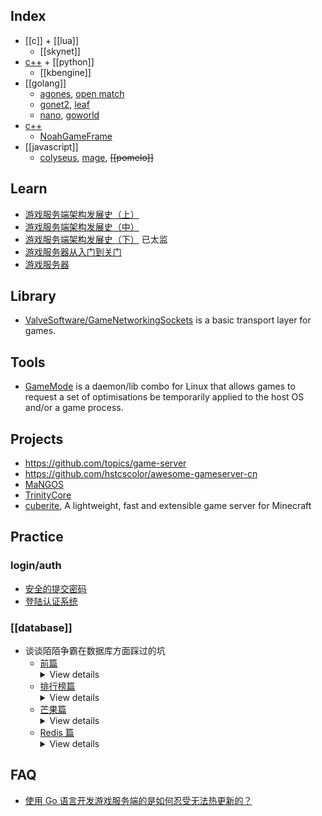 ## Index
- [[c]] + [[lua]]
  - [[skynet]]
- [c++](../C-plus-plus) + [[python]]
  - [[kbengine]]
- [[golang]]
  - [agones](https://github.com/googleforgames/agones), [open match](https://github.com/googleforgames/open-match)
  - [gonet2](https://github.com/gonet2), [leaf](https://github.com/name5566/leaf)
  - [nano](https://github.com/lonng/nano), [goworld](https://github.com/xiaonanln/goworld)
- [c++](../C-plus-plus)
  - [NoahGameFrame](https://github.com/ketoo/NoahGameFrame)
- [[javascript]]
  - [colyseus](https://github.com/gamestdio/colyseus), [mage](https://github.com/mage/mage), ~~[[pomelo]]~~



## Learn
- [游戏服务端架构发展史（上）](http://www.skywind.me/blog/archives/1265)
- [游戏服务端架构发展史（中）](http://www.skywind.me/blog/archives/1301)
- [游戏服务端架构发展史（下）](http://www.skywind.me/blog/archives/1327) 已太监
- [游戏服务器从入门到关门](https://zhuanlan.zhihu.com/c_1265419283598987264)
- [游戏服务器](https://www.jianshu.com/c/5121fd868c4f)



## Library
- [ValveSoftware/GameNetworkingSockets](https://github.com/ValveSoftware/GameNetworkingSockets) is a basic transport layer for games.



## Tools
- [GameMode](https://github.com/FeralInteractive/gamemode) is a daemon/lib combo for Linux that allows games to request a set of optimisations be temporarily applied to the host OS and/or a game process.



## Projects
- https://github.com/topics/game-server
- https://github.com/hstcscolor/awesome-gameserver-cn
- [MaNGOS](https://github.com/mangos/MaNGOS)
- [TrinityCore](https://github.com/TrinityCore/TrinityCore)
- [cuberite](https://github.com/cuberite/cuberite), A lightweight, fast and extensible game server for Minecraft



## Practice

### login/auth
- [安全的提交密码](https://blog.codingnow.com/2008/01/diffie_hellman.html)
- [登陆认证系统](https://blog.codingnow.com/2012/12/user_authentication.html)

### [[database]]
- 谈谈陌陌争霸在数据库方面踩过的坑
  - [前篇](https://blog.codingnow.com/2014/03/mmzb_db.html) <details> <summary>View details</summary>
    - > 数据库在实时交互性较强的在线游戏中，主要起的是一个数据备份容灾的作用。很少会将其用于数据交换。而在其它领域，很多开发者则选择把数据库作为业务模块间的数据交换，带着这个思路来做游戏，往往会带来很严重的性能问题。  
    理论上，由于游戏服务器往往 7 * 24 小时持续工作，且玩家具有强交互性，大部分游戏世界里的数据都一直存在于内存中。  
    传统 MMORPG 游戏需要消耗的内存是 O(n) 的，n 和总用户数相关。虽然同时玩游戏的用户数（活跃用户数）有限，很难持续增长；但总用户数的确是随时间增长的。我们只要把 n 从总用户数变成活跃用户数后，基本就能维持内存的需求。  
    最简单的做法是，当一个用户不活跃后，就把这部分数据落地（写入磁盘），当他有一天又变得活跃后，再从磁盘加载回来。在端游早期，用户活跃的标准就是他是否在线。我们在用户上线的时候加载他的数据，离线的时候将数据落地即可。从开发角度看，数据如何保存，最简单的方法不是使用数据库，而是以用户 id 为文件名，把用户数据序列化成文本写入文件系统即可。  
    - > 既然数据都在你系统的内存中，总可以写出对应的算法去处理它们吧？明白了这一点，就能明白为什么在大多数在线游戏系统中，选用怎样的数据库就不是什么重要的问题了。  
    一个在线游戏的运营还是需要大量的游戏内数据分析的。本着不同的业务逻辑尽量分离的原则，我们还是需要把游戏内的数据输出出来，交给专业的系统，专业的人来处理。这一部分的数据量远大于游戏系统为玩家服务时所需要的量。我认为它的空间复杂度是 O(n * m) 的。其中有两个维度，一是玩家的总数，二是运营的时间。游戏服务器需要把运营过程中的数据吐出，保存到可以处理这么大数据量的数据库中去。我们把这部分数据称为运营 log
    - 陌陌争霸在服务器方面的选型和构架按着这个思路做出来：
      - 使用了 32 个 redis 仓库保存玩家的数据，按玩家 id 分开存放在 4 台机器上，每台机器 8 个 redis 进程
      - 可以在用户数量较少的时候，把多个 redis 仓库部署在同一台物理机上，再随着用户规模扩大而分开部署。如果 32 个仓库不够的话，进一步细分也不会是难事。
      - 前三个月，不太考虑冷热数据的问题，这个期间还谈不上流失玩家，所有玩家数据都是热数据。由于开发时间紧迫，把冷数据处理留到后期再处理。
      - 数据落地的问题，redis 已有 bgsave 的能力，只需要细调就好了。
      - 运营 log 和一些随时间自然增长的数据，比如战斗录像，选择了不受内存限制，且易于做数据分析的 mongodb 。由于担心数据量过大，使用了 mongos 分片。
    </details>
  - [排行榜篇](https://blog.codingnow.com/2014/03/mmzb_db_2.html) <details> <summary>View details</summary>
    - > 为什么大部分网络服务都需要一个数据库在后台支撑整个系统？  
      这通常是因为大部分系统的一个运行周期都很短，对于传统的网站服务来说，从收到一个 HTTP 请求开始，到终端用户收到这个请求的结果为止，就是一个运行周期。而其间可能处理的数据集是很大的，通常没有时间（甚至没有空间）把所有数据都加载到内存，处理其中涉及的一小部分，然后保存在磁盘上再退出。  
      当数据量巨大时，任何对数据的操作的算法和数据结构都需要精心设计，这不是随便一个程序员就可以轻松完成的任务。尤其是数据量大到超过内存容量时，很多算法和数据结构对大部分非此领域的程序员来说都是陌生的。本着专业的事情交给专业的人来做的原则，一般系统都会把这部分工作交给独立的数据库来完成。  
      对数据的操作只有抽象的足够简单，系统才能健壮，这便有了 SQL 语言做一层抽象，让数据管理的工作可以独立出来。甚至于你想牺牲一部分的特性来提高性能，还可以选用近年来流行的各种 NOSQL 数据库。
    - > 可在 MMO 游戏服务器领域，事情发生了一点点变化。  
      数据和业务逻辑是密切相关的，改变非常频繁。MMO 服务器需要持续快速的响应用户的请求。我们几乎不可能把一切数据都放在独立的数据库中，比如玩家在虚拟世界中的位置，以及他所影响的其他玩家的列表；玩家战斗时的各种属性变化，还有和玩家互动的那些 NPC 的状态改变……  
      最大的矛盾是：MMO 游戏中数据集的改变不再是简单的 SQL 可以表达的东西，不可能交给数据库服务期内部完成。无论什么类型的数据库，都不是为这种应用设计的。如果你硬要套用其它领域的应用模式的话，游戏服务器只能频繁的把各种数据从数据库中读出来，按游戏逻辑做出改变，再写回去。数据库变成了一个很低效的数据中转中心，无论你是否使用内存数据库，都改变不了这个低效的本质。
    </details>
  - [芒果篇](https://blog.codingnow.com/2014/03/mmzb_mongodb.html) <details> <summary>View details</summary>
    - > 国内很多游戏开发者都不约而同的采用了 mongodb ，这是为什么呢？我的看法是这样的：  
      游戏的需求多变，很难在一开始就把数据结构设计清楚。而游戏领域的许多程序员的技术背景又和其他领域不同。在设计游戏服务器前，他们更多的是在设计游戏的客户端：画面、键盘鼠标交互、UI 才是他们花精力最多的地方。对该怎么使用数据库没有太多了解。这个时候，出现了 mongodb 这样的 NOSQL 数据库。mongodb 是基于文档的，不需要你设计数据表，和动态语言更容易结合。看起来很美好，你只需要把随便一个结构的数据对象往数据库里一塞，然后就祈祷数据库系统会为你搞定其它的事情。如果数据库干的不错，性能不够，那是数据库的责任，和我无关。看到那些评测数据又表明 mongodb 的性能非常棒，似乎没有什么可担心的了。
    - > 数据库系统其实也就是一个管理数据的封闭模块。如果你来管理这些数据，怎样的数据结构更利于满足特定的检索，需要哪些索引数据辅助。  
      最终的问题依旧是算法和数据结构，不同的是，不需要你实现它，而需要你理解它。  
      另外，数据库是被设计成可以并发访问的，而并发永远是复杂的东西。mongodb 缺乏事务操作，需要用文档操作的原子性来模拟。这很容易被没经验的人用错（这是个怪圈，越是没数据库经验的人越喜欢 mongodb ，因为限制少，看起来更自然。）。
    </details>
  - [Redis 篇](https://blog.codingnow.com/2014/03/mmzb_redis.html) <details> <summary>View details</summary>
    - > 我们将数据中心分为 32 个库，按玩家 ID 分开。不同的玩家之间数据是完全独立的。在设计时，我坚决反对了从一个单点访问数据中心的做法，坚持每个游戏服务器节点都要多每个数据仓库直接连接。因为在这里制造一个单点毫无必要。  
      根据我们事前对游戏数据量的估算，前期我们只需要把 32 个数据仓库部署到 4 台物理机上即可，每台机器上启动 8 个 Redis 进程。一开始我们使用 64G 内存的机器，后来增加到了 96G 内存。实测每个 Redis 服务会占到 4~5 G 内存，看起来是绰绰有余的。  
      由于我们仅仅是从文档上了解的 Redis 数据落地机制，不清楚会踏上什么坑，为了保险起见，还配备了 4 台物理机做为从机，对主机进行数据同步备份。
    - > Redis 支持两种 BGSAVE 的策略，一种是快照方式，在发起落地指令时，fork 出一个进程把整个内存 dump 到硬盘上；另一种唤作 AOF 方式，把所有对数据库的写操作记录下来。我们的游戏不适合用 AOF 方式，因为我们的写入操作实在的太频繁了，且数据量巨大。
    - > 第一次事故出在 2 月 3 日，新年假期还没有过去。由于整个假期都相安无事，运维也相对懈怠。  
      中午的时候，有一台数据服务主机无法被游戏服务器访问到，影响了部分用户登陆。在线尝试修复连接无果，只好开始了长达 2 个小时的停机维护。  
      在维护期间，初步确定了问题。是由于上午一台从机的内存耗尽，导致了从机的数据库服务重启。在从机重新对主机连接，8 个 Redis 同时发送 SYNC 的冲击下，把主机击毁了。  
      这里存在两个问题，我们需要分别讨论：  
      问题一：从机的硬件配置和主机是相同的，为什么从机会先出现内存不足。  
      问题二：为何重新进行 SYNC 操作会导致主机过载。  
      - > 问题一当时我们没有深究，因为我们没有估算准确过年期间用户增长的速度，而正确部署数据库。数据库的内存需求增加到了一个临界点，所以感觉内存不足的意外发生在主机还是从机都是很有可能的。从机先挂掉或许只是碰巧而已（现在反思恐怕不是这样, 冷备脚本很可能是罪魁祸首）。早期我们是定时轮流 BGSAVE 的，当数据量增长时，应该适当调大 BGSAVE 间隔，避免同一台物理机上的 redis 服务同时做 BGSAVE ，而导致 fork 多个进程需要消耗太多内存。由于过年期间都回家过年去了，这件事情也被忽略了。  
      - > 问题二是因为我们对主从同步的机制了解不足：  
      仔细想想，如果你来实现同步会怎么做？由于达到同步状态需要一定的时间。同步最好不要干涉正常服务，那么保证同步的一致性用锁肯定是不好的。所以 Redis 在同步时也触发了 fork 来保证从机连上来发出 SYNC 后，能够顺利到达一个正确的同步点。当我们的从机重启后，8 个 slave redis 同时开启同步，等于瞬间在主机上 fork 出 8 个 redis 进程，这使得主机 redis 进程进入交换分区的概率大大提高了。  
      - > 在这次事故后，我们取消了 slave 机。因为这使系统部署更复杂了，增加了许多不稳定因素，且未必提高了数据安全性。同时，我们改进了 bgsave 的机制，不再用定时器触发，而是由一个脚本去保证同一台物理机上的多个 redis 的 bgsave 可以轮流进行。另外，以前在从机上做冷备的机制也移到了主机上。好在我们可以用脚本控制冷备的时间，以及错开 BGSAVE 的 IO 高峰期。
    - > 第二次事故最出现在最近（ 2 月 27 日）。  
      我们已经多次调整了 Redis 数据库的部署，保证数据服务器有足够的内存。但还是出了次事故。事故最终的发生还是因为内存不足而导致某个 Redis 进程使用了交换分区而处理能力大大下降。在大量数据拥入的情况下，发生了雪崩效应：晓靖在原来控制 BGSAVE 的脚本中加了行保底规则，如果 30 分钟没有收到 BGSAVE 指令，就强制执行一次保障数据最终可以落地（对这条规则我个人是有异议的）。结果数据服务器在对外部失去响应之后的半小时，多个 redis 服务同时进入 BGSAVE 状态，吃光了内存。  
      花了一天时间追查事故的元凶。我们发现是冷备机制惹的祸。我们会定期把 redis 数据库文件复制一份打包备份。而操作系统在拷贝文件时，似乎利用了大量的内存做文件 cache 而没有及时释放。这导致在一次 BGSAVE 发生的时候，系统内存使用量大大超过了我们原先预期的上限。  
      这次我们调整了操作系统的内核参数，关掉了 cache ，暂时解决了问题。  
    </details>



## FAQ
- [使用 Go 语言开发游戏服务端的是如何忍受无法热更新的？](https://www.zhihu.com/question/31912663)
